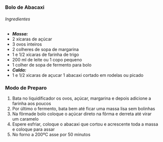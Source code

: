 ### Bolo de Abacaxi

###### Ingredientes

* ***Massa:***
* 2 xícaras de açúcar
* 3 ovos inteiros
* 2 colheres de sopa de margarina
* 1 e 1/2 xícaras de farinha de trigo
* 200 ml de leite ou 1 copo pequeno
* 1 colher de sopa de fermento para bolo
* ***Calda:***
* 1 e 1/2 xicaras de açucar 1 abacaxi cortado em rodelas ou picado


### Modo de Preparo

1. Bata no liquidificador os ovos, açúcar, margarina e depois adicione a farinha aos poucos
2. Por último o fermento, bata bem até ficar uma massa lisa sem bolinhas
3. Na fôrmade bolo coloque o açúcar direto na fôrma e derreta até virar um caramelo
4. Espere esfriar, coloque o abacaxi que cortou e acrescente toda a massa e coloque para assar
5. No forno a 200ºC asse por 50 minutos
